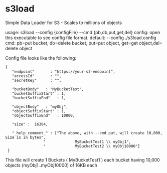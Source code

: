 # s3load
Simple Data Loader for S3 - Scales to millions of objects


usage: s3load --config {configFile} --cmd {pb,db,put,get,del}
           config: open this executable to see config file format. 
           default: --config ./s3load.config
           cmd:    pb=put bucket, db=delete bucket, put=put object, get=get object,del= delete object

Config file looks like the following:
```
{
   "endpoint"       : "https://your-s3-endpoint",
   "accessId"       : "",
   "secretKey"      : "",
		
   "bucketBody"   : "MyBucketTest",
   "bucketSuffixStart" : 1,
   "bucketSuffixEnd"   : 1,

   "objectBody"   : "myObj",
   "objectSuffixStart" : 1,
   "objectSuffixEnd"   : 10000,
   
   "size" :  16384,

   "_help_comment_" : ["The above, with --cmd put, will create 10,000, Size is in bytes",
			     "             MyBucketTest1 \\ myObj1",
			     "             MyBucketTest2 \\ myObj10000"]
 }
```
This file will create 
1 Buckets ( MyBucketTest1 ) each bucket having 10,000 objects (myObj1..myObj10000) of 16KB each

